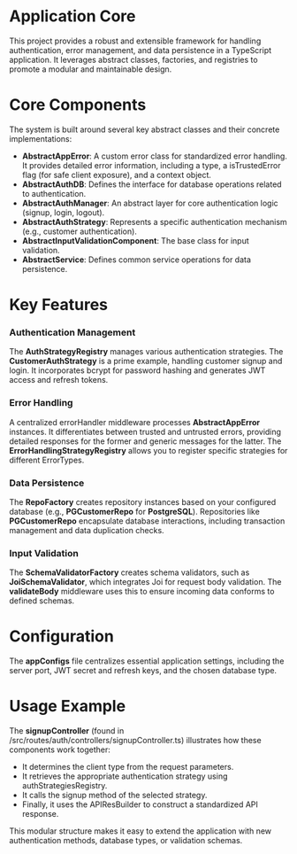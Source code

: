 # Application Core

This project provides a robust and extensible framework for handling authentication, error management, and data persistence in a TypeScript application. It leverages abstract classes, factories, and registries to promote a modular and maintainable design.

# Core Components

The system is built around several key abstract classes and their concrete implementations:

- **AbstractAppError**: A custom error class for standardized error handling. It provides detailed error information, including a type, a isTrustedError flag (for safe client exposure), and a context object.
- **AbstractAuthDB**: Defines the interface for database operations related to authentication.
- **AbstractAuthManager**: An abstract layer for core authentication logic (signup, login, logout).
- **AbstractAuthStrategy**: Represents a specific authentication mechanism (e.g., customer authentication).
- **AbstractInputValidationComponent**: The base class for input validation.
- **AbstractService**: Defines common service operations for data persistence.

# Key Features

### Authentication Management

The **AuthStrategyRegistry** manages various authentication strategies. The **CustomerAuthStrategy** is a prime example, handling customer signup and login. It incorporates bcrypt for password hashing and generates JWT access and refresh tokens.

### Error Handling

A centralized errorHandler middleware processes **AbstractAppError** instances. It differentiates between trusted and untrusted errors, providing detailed responses for the former and generic messages for the latter. The **ErrorHandlingStrategyRegistry** allows you to register specific strategies for different ErrorTypes.

### Data Persistence

The **RepoFactory** creates repository instances based on your configured database (e.g., **PGCustomerRepo** for **PostgreSQL**). Repositories like **PGCustomerRepo** encapsulate database interactions, including transaction management and data duplication checks.

### Input Validation

The **SchemaValidatorFactory** creates schema validators, such as **JoiSchemaValidator**, which integrates Joi for request body validation. The **validateBody** middleware uses this to ensure incoming data conforms to defined schemas.

# Configuration

The **appConfigs** file centralizes essential application settings, including the server port, JWT secret and refresh keys, and the chosen database type.

# Usage Example

The **signupController** (found in /src/routes/auth/controllers/signupController.ts) illustrates how these components work together:

- It determines the client type from the request parameters.
- It retrieves the appropriate authentication strategy using authStrategiesRegistry.
- It calls the signup method of the selected strategy.
- Finally, it uses the APIResBuilder to construct a standardized API response.

This modular structure makes it easy to extend the application with new authentication methods, database types, or validation schemas.
